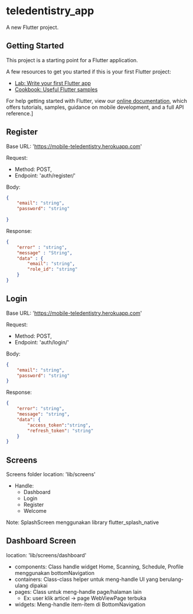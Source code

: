 # teledentistry_app

A new Flutter project.

## Getting Started

This project is a starting point for a Flutter application.

A few resources to get you started if this is your first Flutter project:

- [Lab: Write your first Flutter app](https://flutter.dev/docs/get-started/codelab)
- [Cookbook: Useful Flutter samples](https://flutter.dev/docs/cookbook)

For help getting started with Flutter, view our
[online documentation](https://flutter.dev/docs), which offers tutorials,
samples, guidance on mobile development, and a full API reference.]

## Register

Base URL: 'https://mobile-teledentistry.herokuapp.com'

Request:
- Method: POST,
- Endpoint: 'auth/register/'

Body:

```json
{
    "email": "string",
    "password": "string"
    
}
```

Response:

```json
{
    "error" : "string",
    "message" : "String",
    "data" : {
        "email": "string",
        "role_id": "string"
    }
}
```

## Login

Base URL: 'https://mobile-teledentistry.herokuapp.com'

Request:
- Method: POST,
- Endpoint: 'auth/login/'

Body:

```json
{
    "email": "string",
    "password": "string"
}
```

Response:

```json
{
    "error": "string", 
    "message": "string",
    "data": {
        "access_token":"string",
        "refresh_token": "string"
    }
}
```

## Screens

Screens folder location: 'lib/screens'

- Handle: 
    - Dashboard
    - Login
    - Register
    - Welcome

Note: SplashScreen menggunakan library flutter_splash_native

## Dashboard Screen

location: 'lib/screens/dashboard'

- components: Class handle widget Home, Scanning, Schedule, Profile menggunakan bottomNavigation
- containers: Class-class helper untuk meng-handle UI yang berulang-ulang dipakai
- pages: Class untuk meng-handle page/halaman lain
    - Ex: user klik articel -> page WebViewPage terbuka
- widgets: Meng-handle item-item di BottomNavigation